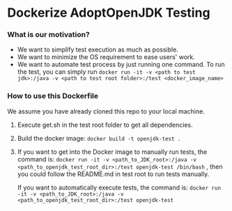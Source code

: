 # Dockerize AdoptOpenJDK Testing

### What is our motivation?

* We want to simplify test execution as much as possible.
* We want to minimize the OS requirement to ease users' work.
* We want to automate test process by just running one command. To run the test,
you can simply run `docker run -it -v <path to test jdk>:/java -v <path to test root folder>:/test <docker_image_name>`

### How to use this Dockerfile

We assume you have already cloned this repo to your local machine.

1. Execute get.sh in the test root folder to get all dependencies.
2. Build the docker image: `docker build -t openjdk-test .`
3. If you want to get into the Docker image to manually run tests, the command is: 
   `docker run -it -v <path_to_JDK_root>:/java -v <path_to_openjdk_test_root_dir>:/test openjdk-test /bin/bash` , then you could follow the README.md in test root to run tests manually.

   If you want to automatically execute tests, the command is:
   `docker run -it -v <path_to_JDK_root>:/java -v <path_to_openjdk_test_root_dir>:/test openjdk-test`